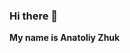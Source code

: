 ### Hi there 👋
**My name is Anatoliy Zhuk**
<!--
**AnatoliyZhuk/AnatoliyZhuk** is a ✨ _special_ ✨ repository because its `README.md` (this file) appears on your GitHub profile.


- 🔭 I’m currently working on ...
- 🌱 I’m currently learning ...
- 👯 I’m looking to collaborate on ...
- 🤔 I’m looking for help with ...
- 💬 Ask me about Python, Data Science, Machine Learning
- 📫 How to reach me: anatoliy_zhuk95@bk.ru
- 😄 Pronouns: ...
- ⚡ Fun fact: ...
-->
